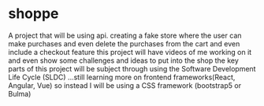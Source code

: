 # shoppe
A project that will be using api. creating a fake store where the user can make purchases and even delete the purchases from the cart and even include a checkout feature
this project will have videos of me working on it and even show some challenges and ideas to put into the shop
the key parts of this project will be subject through using the Software Development Life Cycle (SLDC)
...still learning more on frontend frameworks(React, Angular, Vue) so instead I will be using a CSS framework (bootstrap5 or Bulma)
